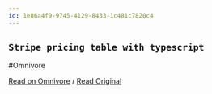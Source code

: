 ```yaml
---
id: 1e86a4f9-9745-4129-8433-1c481c7820c4
---
```


## `Stripe pricing table with typescript`
#Omnivore

[Read on Omnivore](https://omnivore.app/me/stripe-pricing-table-with-typescript-18f95479690) / [Read Original](https://zenn.dev/hideokamoto/scraps/c588966247b1f9)


